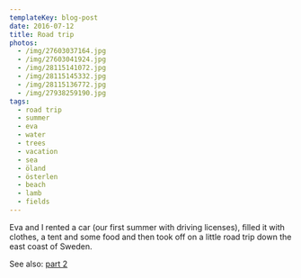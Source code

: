 ```yaml
---
templateKey: blog-post
date: 2016-07-12
title: Road trip
photos:
  - /img/27603037164.jpg
  - /img/27603041924.jpg
  - /img/28115141072.jpg
  - /img/28115145332.jpg
  - /img/28115136772.jpg
  - /img/27938259190.jpg
tags:
  - road trip
  - summer
  - eva
  - water
  - trees
  - vacation
  - sea
  - öland
  - österlen
  - beach
  - lamb
  - fields
---
```


Eva and I rented a car (our first summer with driving licenses), filled it with clothes, a tent and some food and then took off on a little road trip down the east coast of Sweden.

See also: [part 2](/2016-07-18-road-trip-part-2/)
